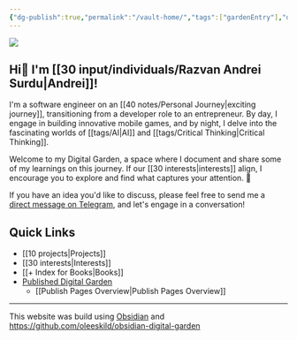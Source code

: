 ```yaml
---
{"dg-publish":true,"permalink":"/vault-home/","tags":["gardenEntry"],"dgShowBacklinks":true,"dgShowLocalGraph":true}
---
```



![](https://i.imgur.com/v1LQMYT.png)

## Hi👋 I'm [[30 input/individuals/Razvan Andrei Surdu\|Andrei]]!
I'm a software engineer on an [[40 notes/Personal Journey\|exciting journey]], transitioning from a developer role to an entrepreneur. By day, I engage in building innovative mobile games, and by night, I delve into the fascinating worlds of [[tags/AI\|AI]] and [[tags/Critical Thinking\|Critical Thinking]].

Welcome to my Digital Garden, a space where I document and share some of my learnings on this journey. If our [[30 interests\|interests]] align, I encourage you to explore and find what captures your attention. 🎁

If you have an idea you'd like to discuss, please feel free to send me a [direct message on Telegram](https://t.me/razvan_andrei_surdu), and let's engage in a conversation!

## Quick Links
- [[10 projects\|Projects]]
- [[30 interests\|Interests]]
- [[+ Index for Books\|Books]]
- [Published Digital Garden](https://razvan-andrei-surdu.eu/)
	- [[Publish Pages Overview\|Publish Pages Overview]]

---
This website was build using [Obsidian](https://obsidian.md/) and https://github.com/oleeskild/obsidian-digital-garden